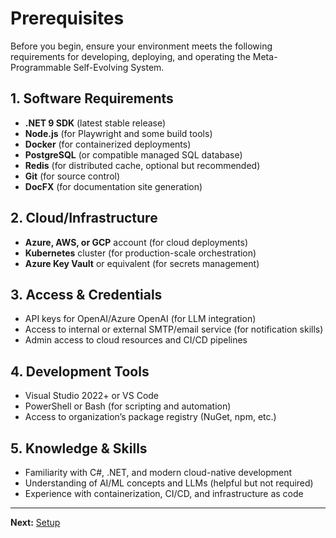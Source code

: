 # Prerequisites

Before you begin, ensure your environment meets the following requirements for developing, deploying, and operating the Meta-Programmable Self-Evolving System.

## 1. Software Requirements
- **.NET 9 SDK** (latest stable release)
- **Node.js** (for Playwright and some build tools)
- **Docker** (for containerized deployments)
- **PostgreSQL** (or compatible managed SQL database)
- **Redis** (for distributed cache, optional but recommended)
- **Git** (for source control)
- **DocFX** (for documentation site generation)

## 2. Cloud/Infrastructure
- **Azure, AWS, or GCP** account (for cloud deployments)
- **Kubernetes** cluster (for production-scale orchestration)
- **Azure Key Vault** or equivalent (for secrets management)

## 3. Access & Credentials
- API keys for OpenAI/Azure OpenAI (for LLM integration)
- Access to internal or external SMTP/email service (for notification skills)
- Admin access to cloud resources and CI/CD pipelines

## 4. Development Tools
- Visual Studio 2022+ or VS Code
- PowerShell or Bash (for scripting and automation)
- Access to organization’s package registry (NuGet, npm, etc.)

## 5. Knowledge & Skills
- Familiarity with C#, .NET, and modern cloud-native development
- Understanding of AI/ML concepts and LLMs (helpful but not required)
- Experience with containerization, CI/CD, and infrastructure as code

---

**Next:** [Setup](setup.md)
